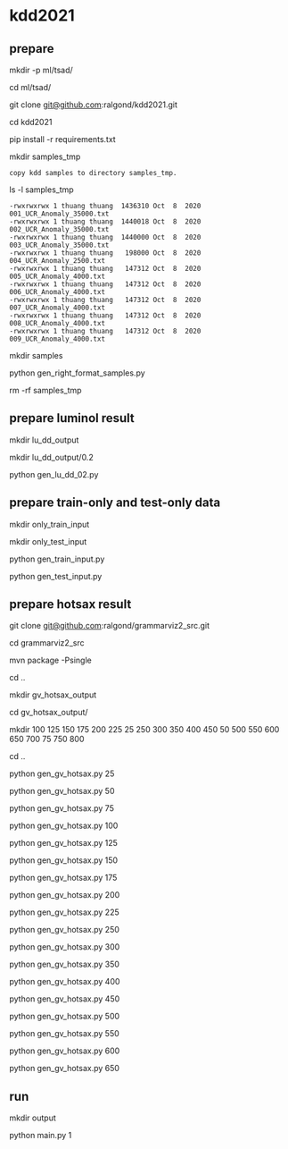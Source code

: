 # kdd2021

## prepare
mkdir -p ml/tsad/

cd ml/tsad/

git clone git@github.com:ralgond/kdd2021.git

cd kdd2021

pip install -r requirements.txt

mkdir samples_tmp

```
copy kdd samples to directory samples_tmp.
```
ls -l samples_tmp
```
-rwxrwxrwx 1 thuang thuang  1436310 Oct  8  2020 001_UCR_Anomaly_35000.txt
-rwxrwxrwx 1 thuang thuang  1440018 Oct  8  2020 002_UCR_Anomaly_35000.txt
-rwxrwxrwx 1 thuang thuang  1440000 Oct  8  2020 003_UCR_Anomaly_35000.txt
-rwxrwxrwx 1 thuang thuang   198000 Oct  8  2020 004_UCR_Anomaly_2500.txt
-rwxrwxrwx 1 thuang thuang   147312 Oct  8  2020 005_UCR_Anomaly_4000.txt
-rwxrwxrwx 1 thuang thuang   147312 Oct  8  2020 006_UCR_Anomaly_4000.txt
-rwxrwxrwx 1 thuang thuang   147312 Oct  8  2020 007_UCR_Anomaly_4000.txt
-rwxrwxrwx 1 thuang thuang   147312 Oct  8  2020 008_UCR_Anomaly_4000.txt
-rwxrwxrwx 1 thuang thuang   147312 Oct  8  2020 009_UCR_Anomaly_4000.txt
```

mkdir samples

python gen_right_format_samples.py

rm -rf samples_tmp

## prepare luminol result
mkdir lu_dd_output

mkdir lu_dd_output/0.2

python gen_lu_dd_02.py

## prepare train-only and test-only data
mkdir only_train_input

mkdir only_test_input

python gen_train_input.py

python gen_test_input.py


## prepare hotsax result
git clone git@github.com:ralgond/grammarviz2_src.git

cd grammarviz2_src

mvn package -Psingle

cd ..

mkdir gv_hotsax_output

cd gv_hotsax_output/

mkdir 100 125 150 175 200 225 25 250 300 350 400 450 50 500 550 600 650 700 75 750 800

cd ..

python gen_gv_hotsax.py 25

python gen_gv_hotsax.py 50

python gen_gv_hotsax.py 75

python gen_gv_hotsax.py 100

python gen_gv_hotsax.py 125

python gen_gv_hotsax.py 150

python gen_gv_hotsax.py 175

python gen_gv_hotsax.py 200

python gen_gv_hotsax.py 225

python gen_gv_hotsax.py 250

python gen_gv_hotsax.py 300

python gen_gv_hotsax.py 350

python gen_gv_hotsax.py 400

python gen_gv_hotsax.py 450

python gen_gv_hotsax.py 500

python gen_gv_hotsax.py 550

python gen_gv_hotsax.py 600

python gen_gv_hotsax.py 650


## run
mkdir output

python main.py 1